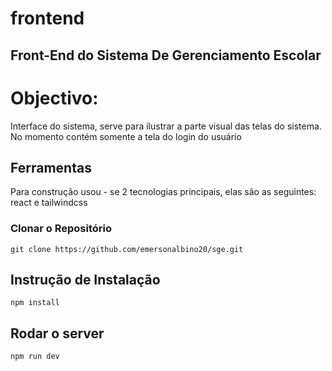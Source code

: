 # frontend
 ## Front-End do Sistema De Gerenciamento Escolar
 # Objectivo: 
 Interface do sistema, serve para ilustrar a parte visual das telas do sistema.  
 No momento contém somente a tela do login do usuário


## Ferramentas 
Para construção usou - se 2 tecnologias principais, elas são as seguintes: react e tailwindcss

### Clonar o Repositório  
```git clone https://github.com/emersonalbino20/sge.git```

## Instrução de Instalação

```npm install ```   

## Rodar o server   

```npm run dev ```
